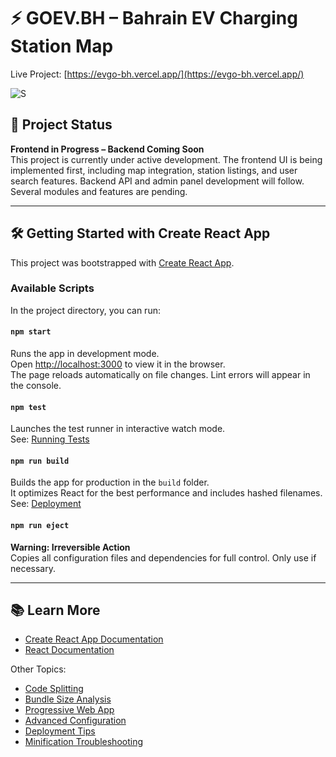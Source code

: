 # ⚡ GOEV.BH – Bahrain EV Charging Station Map

Live Project: [https://evgo-bh.vercel.app/](https://evgo-bh.vercel.app/)

![S](https://github.com/user-attachments/assets/6ed49bc6-5c9f-4273-bb9b-81bbae535387)


## 🚧 Project Status

**Frontend in Progress – Backend Coming Soon**  
This project is currently under active development. The frontend UI is being implemented first, including map integration, station listings, and user search features. Backend API and admin panel development will follow. Several modules and features are pending.

---

## 🛠️ Getting Started with Create React App

This project was bootstrapped with [Create React App](https://github.com/facebook/create-react-app).

### Available Scripts

In the project directory, you can run:

#### `npm start`

Runs the app in development mode.  
Open [http://localhost:3000](http://localhost:3000) to view it in the browser.  
The page reloads automatically on file changes. Lint errors will appear in the console.

#### `npm test`

Launches the test runner in interactive watch mode.  
See: [Running Tests](https://facebook.github.io/create-react-app/docs/running-tests)

#### `npm run build`

Builds the app for production in the `build` folder.  
It optimizes React for the best performance and includes hashed filenames.  
See: [Deployment](https://facebook.github.io/create-react-app/docs/deployment)

#### `npm run eject`

**Warning: Irreversible Action**  
Copies all configuration files and dependencies for full control. Only use if necessary.

---

## 📚 Learn More

- [Create React App Documentation](https://facebook.github.io/create-react-app/docs/getting-started)
- [React Documentation](https://reactjs.org/)

Other Topics:

- [Code Splitting](https://facebook.github.io/create-react-app/docs/code-splitting)
- [Bundle Size Analysis](https://facebook.github.io/create-react-app/docs/analyzing-the-bundle-size)
- [Progressive Web App](https://facebook.github.io/create-react-app/docs/making-a-progressive-web-app)
- [Advanced Configuration](https://facebook.github.io/create-react-app/docs/advanced-configuration)
- [Deployment Tips](https://facebook.github.io/create-react-app/docs/deployment)
- [Minification Troubleshooting](https://facebook.github.io/create-react-app/docs/troubleshooting#npm-run-build-fails-to-minify)
